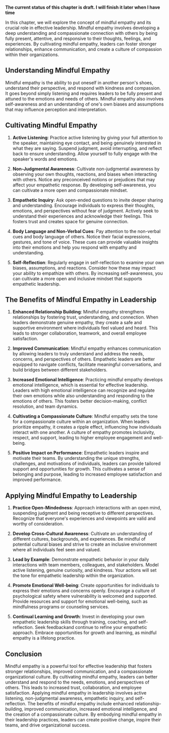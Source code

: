 **The current status of this chapter is draft. I will finish it later when I have time**

In this chapter, we will explore the concept of mindful empathy and its crucial role in effective leadership. Mindful empathy involves developing a deep understanding and compassionate connection with others by being fully present, attentive, and responsive to their thoughts, feelings, and experiences. By cultivating mindful empathy, leaders can foster stronger relationships, enhance communication, and create a culture of compassion within their organizations.

Understanding Mindful Empathy
-----------------------------

Mindful empathy is the ability to put oneself in another person's shoes, understand their perspective, and respond with kindness and compassion. It goes beyond simply listening and requires leaders to be fully present and attuned to the emotions and needs of others. Mindful empathy also involves self-awareness and an understanding of one's own biases and assumptions that may influence perception and interpretation.

Cultivating Mindful Empathy
---------------------------

1. **Active Listening**: Practice active listening by giving your full attention to the speaker, maintaining eye contact, and being genuinely interested in what they are saying. Suspend judgment, avoid interrupting, and reflect back to ensure understanding. Allow yourself to fully engage with the speaker's words and emotions.

2. **Non-Judgmental Awareness**: Cultivate non-judgmental awareness by observing your own thoughts, reactions, and biases when interacting with others. Notice any preconceived notions or prejudices that may affect your empathetic response. By developing self-awareness, you can cultivate a more open and compassionate mindset.

3. **Empathetic Inquiry**: Ask open-ended questions to invite deeper sharing and understanding. Encourage individuals to express their thoughts, emotions, and perspectives without fear of judgment. Actively seek to understand their experiences and acknowledge their feelings. This fosters trust and creates space for genuine connection.

4. **Body Language and Non-Verbal Cues**: Pay attention to the non-verbal cues and body language of others. Notice their facial expressions, gestures, and tone of voice. These cues can provide valuable insights into their emotions and help you respond with empathy and understanding.

5. **Self-Reflection**: Regularly engage in self-reflection to examine your own biases, assumptions, and reactions. Consider how these may impact your ability to empathize with others. By increasing self-awareness, you can cultivate a more open and inclusive mindset that supports empathetic leadership.

The Benefits of Mindful Empathy in Leadership
---------------------------------------------

1. **Enhanced Relationship Building**: Mindful empathy strengthens relationships by fostering trust, understanding, and connection. When leaders demonstrate genuine empathy, they create a safe and supportive environment where individuals feel valued and heard. This leads to stronger collaboration, teamwork, and overall employee satisfaction.

2. **Improved Communication**: Mindful empathy enhances communication by allowing leaders to truly understand and address the needs, concerns, and perspectives of others. Empathetic leaders are better equipped to navigate conflicts, facilitate meaningful conversations, and build bridges between different stakeholders.

3. **Increased Emotional Intelligence**: Practicing mindful empathy develops emotional intelligence, which is essential for effective leadership. Leaders with high emotional intelligence can recognize and regulate their own emotions while also understanding and responding to the emotions of others. This fosters better decision-making, conflict resolution, and team dynamics.

4. **Cultivating a Compassionate Culture**: Mindful empathy sets the tone for a compassionate culture within an organization. When leaders prioritize empathy, it creates a ripple effect, influencing how individuals interact with one another. A culture of empathy promotes inclusivity, respect, and support, leading to higher employee engagement and well-being.

5. **Positive Impact on Performance**: Empathetic leaders inspire and motivate their teams. By understanding the unique strengths, challenges, and motivations of individuals, leaders can provide tailored support and opportunities for growth. This cultivates a sense of belonging and purpose, leading to increased employee satisfaction and improved performance.

Applying Mindful Empathy to Leadership
--------------------------------------

1. **Practice Open-Mindedness**: Approach interactions with an open mind, suspending judgment and being receptive to different perspectives. Recognize that everyone's experiences and viewpoints are valid and worthy of consideration.

2. **Develop Cross-Cultural Awareness**: Cultivate an understanding of different cultures, backgrounds, and experiences. Be mindful of potential cultural biases and strive to create an inclusive environment where all individuals feel seen and valued.

3. **Lead by Example**: Demonstrate empathetic behavior in your daily interactions with team members, colleagues, and stakeholders. Model active listening, genuine curiosity, and kindness. Your actions will set the tone for empathetic leadership within the organization.

4. **Promote Emotional Well-being**: Create opportunities for individuals to express their emotions and concerns openly. Encourage a culture of psychological safety where vulnerability is welcomed and supported. Provide resources and support for emotional well-being, such as mindfulness programs or counseling services.

5. **Continual Learning and Growth**: Invest in developing your own empathetic leadership skills through training, coaching, and self-reflection. Seek feedbackand continue to refine your empathetic approach. Embrace opportunities for growth and learning, as mindful empathy is a lifelong practice.

Conclusion
----------

Mindful empathy is a powerful tool for effective leadership that fosters stronger relationships, improved communication, and a compassionate organizational culture. By cultivating mindful empathy, leaders can better understand and respond to the needs, emotions, and perspectives of others. This leads to increased trust, collaboration, and employee satisfaction. Applying mindful empathy in leadership involves active listening, non-judgmental awareness, empathetic inquiry, and self-reflection. The benefits of mindful empathy include enhanced relationship-building, improved communication, increased emotional intelligence, and the creation of a compassionate culture. By embodying mindful empathy in their leadership practices, leaders can create positive change, inspire their teams, and drive organizational success.
